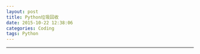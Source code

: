 ```yaml
---
layout: post
title: Python垃圾回收
date: 2015-10-22 12:38:06
categories: Coding
tags: Python
---
```




------
